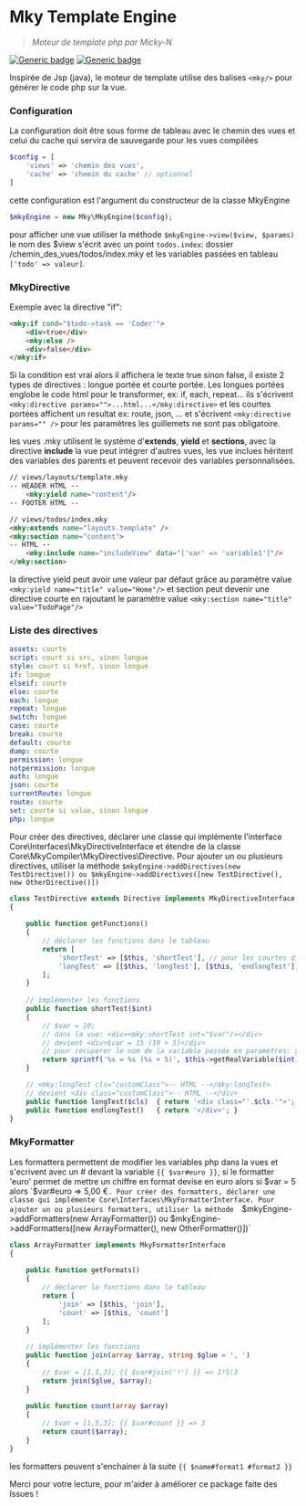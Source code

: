 # Mky Template Engine  
  
> *Moteur de template php par Micky-N* 

[![Generic badge](https://img.shields.io/badge/mky-master-orange.svg)](https://shields.io/) [![Generic badge](https://img.shields.io/badge/version-0.1.0-green.svg)](https://shields.io/)

Inspirée de Jsp (java), le moteur de template utilise des balises `<mky/>` pour générer le code php sur la vue.

### Configuration

La configuration doit être sous forme de tableau avec le chemin des vues et celui du cache qui servira de sauvegarde pour les vues compilées
```php
$config = [
    'views' => 'chemin des vues',
    'cache' => 'chemin du cache' // optionnel
]
```
cette configuration est l'argument du constructeur de la classe MkyEngine
```php
$mkyEngine = new Mky\MkyEngine($config);
```
pour afficher une vue utiliser la méthode `$mkyEngine->view($view, $params)`
le nom des $view s'écrit avec un point `todos.index`: dossier /chemin_des_vues/todos/index.mky et les variables passées en tableau `['todo' => valeur]`.

### MkyDirective

Exemple avec la directive "if":
```html
<mky:if cond="$todo->task == 'Coder'">
	<div>true</div>
	<mky:else />
	<div>false</div>
</mky:if>
```
Si la condition est vrai alors il affichera le texte true sinon false, il existe 2 types de directives : longue portée et courte portée. Les longues portées englobe le code html pour le transformer, ex: if, each, repeat... ils s'écrivent 
`<mky:directive params="">...html...</mky:directive>` 
et les courtes portées affichent un resultat ex: route, json, ... et s'écrivent
`<mky:directive params="" />` 
pour les paramètres les guillemets ne sont pas obligatoire.

les vues .mky utilisent le système d'**extends**, **yield** et **sections**, avec la directive **include** la vue peut intégrer d'autres vues, les vue inclues héritent des variables des parents et peuvent recevoir des variables personnalisées.
```html
// views/layouts/template.mky
-- HEADER HTML --
	<mky:yield name="content"/>
-- FOOTER HTML --
```
```html
// views/todos/index.mky
<mky:extends name="layouts.template" />
<mky:section name="content">
-- HTML --
	<mky:include name="includeView" data="['var' => 'variable1']"/>
</mky:section>
```

la directive yield peut avoir une valeur par défaut grâce au paramètre value `<mky:yield name="title" value="Home"/>` et section peut devenir une directive courte en rajoutant
le paramètre value `<mky:section name="title" value="TodoPage"/>` 


### Liste des directives

```yaml
assets: courte
script: court si src, sinon longue
style: court si href, sinon longue
if: longue
elseif: courte
else: courte
each: longue
repeat: longue
switch: longue
case: courte
break: courte
default: courte
dump: courte
permission: longue
notpermission: longue
auth: longue
json: courte
currentRoute: longue
route: courte
set: courte si value, sinon longue
php: longue
```
Pour créer des directives, déclarer une classe qui implémente l'interface Core\Interfaces\MkyDirectiveInterface et étendre de la classe Core\MkyCompiler\MkyDirectives\Directive. Pour ajouter un ou plusieurs directives, utiliser la méthode 
`$mkyEngine->addDirectives(new TestDirective()) ou $mkyEngine->addDirectives([new TestDirective(), new OtherDirective()])` 
```php
class TestDirective extends Directive implements MkyDirectiveInterface  
{  
  
    public function getFunctions()  
    {  
        // déclarer les fonctions dans le tableau
        return [  
            'shortTest' => [$this, 'shortTest'], // pour les courtes directives
            'longTest' => [[$this, 'longTest'], [$this, 'endlongTest']] // pour les longues directives
        ];  
    }  
    
    // implémenter les fonctions
    public function shortTest($int)  
    {  
        // $var = 10;
	    // dans la vue: <div><mky:shortTest int="$var"/></div>
	    // devient <div>$var = 15 (10 + 5)</div>
	    // pour récuperer le nom de la variable passée en paramètres: $this->getRealVariable($int) => $var
        return sprintf('%s = %s (%s + 5)', $this->getRealVariable($int), $int + 5, $int);  
    }

    // <mky:longTest cls="customClass">-- HTML --</mky:longTest>
    // devient <div class="customClass">-- HTML --</div>
    public function longTest($cls)  { return '<div class="'.$cls.'">'; }
    public function endlongTest()   { return '</div>'; }
}
``` 

### MkyFormatter

Les formatters permettent de modifier les variables php dans la vues et s'ecrivent avec un # devant la variable 
`{{ $var#euro }}`,
si le formatter 'euro' permet de mettre un chiffre en format devise en euro alors si  $var = 5 alors `$var#euro => 5,00 €`.
Pour créer des formatters, déclarer une classe qui implémente Core\Interfaces\MkyFormatterInterface. Pour ajouter un ou plusieurs formatters, utiliser la méthode 
`$mkyEngine->addFormatters(new ArrayFormatter()) ou $mkyEngine->addFormatters([new ArrayFormatter(), new OtherFormatter()])` 

```php
class ArrayFormatter implements MkyFormatterInterface  
{  
  
    public function getFormats()  
    {  
        // déclarer le fonctions dans le tableau
        return [  
            'join' => [$this, 'join'],  
            'count' => [$this, 'count']  
        ];  
    }  
  
    // implémenter les fonctions
    public function join(array $array, string $glue = ', ')  
    {  
	    // $var = [1,5,3]; {{ $var#join('!') }} => 1!5!3
        return join($glue, $array);  
    }  
  
    public function count(array $array)  
    {  
        // $var = [1,5,3]; {{ $var#count }} => 3
        return count($array);  
    }  
}
```
les formatters peuvent s'enchainer à la suite `{{ $name#format1 #format2 }}`

Merci pour votre lecture, pour m'aider à améliorer ce package faite des Issues !